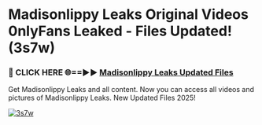 # Madisonlippy Leaks Original Videos 0nlyFans Leaked - Files Updated! (3s7w)

<h3>🔴 CLICK HERE 🌐==►► <a href="https://tinyurl.com/ms9xzufz" rel="nofollow">Madisonlippy Leaks Updated Files</a></h3>

Get Madisonlippy Leaks and all content. Now you can access all videos and pictures of Madisonlippy Leaks. New Updated Files 2025!

[![3s7w](https://i.imgur.com/PQ7UWWw.gif)](https://tinyurl.com/ms9xzufz)
